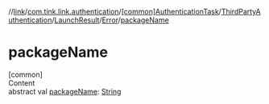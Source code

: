 //[link](../../../../../index.md)/[com.tink.link.authentication](../../../../index.md)/[[common]AuthenticationTask](../../../index.md)/[ThirdPartyAuthentication](../../index.md)/[LaunchResult](../index.md)/[Error](index.md)/[packageName](package-name.md)



# packageName  
[common]  
Content  
abstract val [packageName](package-name.md): [String](https://kotlinlang.org/api/latest/jvm/stdlib/kotlin/-string/index.html)  



